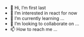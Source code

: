 - 👋 Hi, I’m first last
- 👀 I’m interested in react for now
- 🌱 I’m currently learning ...
- 💞️ I’m looking to collaborate on ...
- 📫 How to reach me ...

<!---
programmerHeadquater/programmerHeadquater is a ✨ special ✨ repository because its `README.md` (this file) appears on your GitHub profile.
You can click the Preview link to take a look at your changes.
--->
